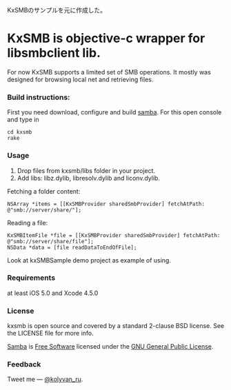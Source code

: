 KxSMBのサンプルを元に作成した。

KxSMB is objective-c wrapper for libsmbclient lib. 
===========================================

For now KxSMB supports a limited set of SMB operations.
It mostly was designed for browsing local net and retrieving files.

### Build instructions:

First you need download, configure and build [samba](http://www.samba.org).
For this open console and type in
	
	cd kxsmb	
	rake

### Usage

1. Drop files from kxsmb/libs folder in your project.
2. Add libs: libz.dylib, libresolv.dylib and liconv.dylib.

Fetching a folder content:

	NSArray *items = [[KxSMBProvider sharedSmbProvider] fetchAtPath: @"smb://server/share/"];

Reading a file:

	KxSMBItemFile *file = [[KxSMBProvider sharedSmbProvider] fetchAtPath: @"smb://server/share/file"];
	NSData *data = [file readDataToEndOfFile];

Look at kxSMBSample demo project as example of using.

### Requirements

at least iOS 5.0 and Xcode 4.5.0

### License

kxsmb is open source and covered by a standard 2-clause BSD license. See the LICENSE file for more info.

[Samba](http://www.samba.org) is [Free Software](http://www.gnu.org/philosophy/free-sw.html) licensed under the [GNU General Public License](http://www.samba.org/samba/docs/GPL.html).

### Feedback

Tweet me — [@kolyvan_ru](http://twitter.com/kolyvan_ru).
